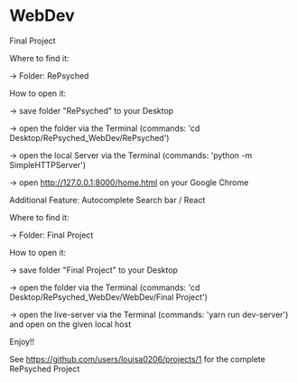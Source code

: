 # WebDev

Final Project

Where to find it: 

-> Folder: RePsyched


How to open it: 

-> save folder "RePsyched" to your Desktop

-> open the folder via the Terminal (commands: 'cd Desktop/RePsyched_WebDev/RePsyched')

-> open the local Server via the Terminal (commands: 'python -m SimpleHTTPServer')

-> open http://127.0.0.1:8000/home.html on your Google Chrome




Additional Feature: Autocomplete Search bar / React

Where to find it:

-> Folder: Final Project

How to open it: 

-> save folder "Final Project" to your Desktop

-> open the folder via the Terminal (commands: 'cd Desktop/RePsyched_WebDev/WebDev/Final Project')

-> open the live-server via the Terminal (commands: 'yarn run dev-server') and open on the given local host

Enjoy!!



See https://github.com/users/louisa0206/projects/1 for the complete RePsyched Project
